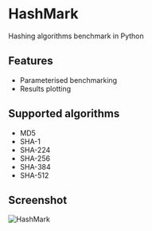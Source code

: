 # HashMark
Hashing algorithms benchmark in Python

## Features
- Parameterised benchmarking
- Results plotting

## Supported algorithms
- MD5
- SHA-1
- SHA-224
- SHA-256
- SHA-384
- SHA-512

## Screenshot
![HashMark](http://i.imgur.com/EJQNAZv.png)
